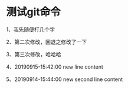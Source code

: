 # 测试git命令
1、我先随便打几个字

2、第二次修改，回退之修改了一下

3、第三次修改，哈哈哈

4、20190915-15:42:00 new line content

5、20190914-15:44:00 new second line content